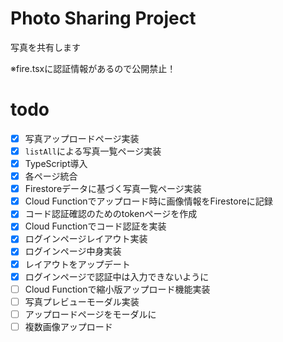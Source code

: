 # Photo Sharing Project

写真を共有します

※fire.tsxに認証情報があるので公開禁止！

# todo


+ [x] 写真アップロードページ実装
+ [x] `listAll`による写真一覧ページ実装
+ [x] TypeScript導入
+ [x] 各ページ統合
+ [x] Firestoreデータに基づく写真一覧ページ実装
+ [x] Cloud Functionでアップロード時に画像情報をFirestoreに記録
+ [x] コード認証確認のためのtokenページを作成
+ [x] Cloud Functionでコード認証を実装
+ [x] ログインページレイアウト実装
+ [x] ログインページ中身実装
+ [x] レイアウトをアップデート
+ [x] ログインページで認証中は入力できないように
+ [ ] Cloud Functionで縮小版アップロード機能実装
+ [ ] 写真プレビューモーダル実装
+ [ ] アップロードページをモーダルに
+ [ ] 複数画像アップロード
